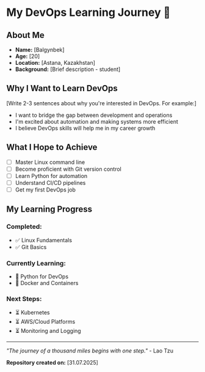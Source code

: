 # My DevOps Learning Journey 🚀

## About Me
- **Name:** [Balgynbek]
- **Age:** [20]
- **Location:** [Astana, Kazakhstan]
- **Background:** [Brief description - student]

## Why I Want to Learn DevOps

[Write 2-3 sentences about why you're interested in DevOps. For example:]
- I want to bridge the gap between development and operations
- I'm excited about automation and making systems more efficient
- I believe DevOps skills will help me in my career growth

## What I Hope to Achieve

- [ ] Master Linux command line
- [ ] Become proficient with Git version control
- [ ] Learn Python for automation
- [ ] Understand CI/CD pipelines
- [ ] Get my first DevOps job

## My Learning Progress

### Completed:
- ✅ Linux Fundamentals
- ✅ Git Basics

### Currently Learning:
- 🔄 Python for DevOps
- 🔄 Docker and Containers

### Next Steps:
- ⏳ Kubernetes
- ⏳ AWS/Cloud Platforms
- ⏳ Monitoring and Logging

---

*"The journey of a thousand miles begins with one step."* - Lao Tzu

**Repository created on:** [31.07.2025]
